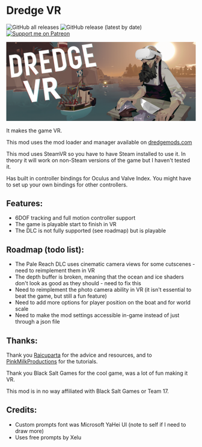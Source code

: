 # Dredge VR

![GitHub all releases](https://img.shields.io/github/downloads/xen-42/DredgeVR/total?style=for-the-badge)
![GitHub release (latest by date)](https://img.shields.io/github/downloads/xen-42/DredgeVR/latest/total?style=for-the-badge)
[![Support me on Patreon](https://img.shields.io/endpoint.svg?url=https%3A%2F%2Fshieldsio-patreon.vercel.app%2Fapi%3Fusername%3Dxen42%26type%3Dpatrons&style=for-the-badge)](https://patreon.com/xen42)

![Dredge VR Banner](RepoAssets/banner.png)

It makes the game VR.

This mod uses the mod loader and manager available on [dredgemods.com](https://dredgemods.com/)

This mod uses SteamVR so you have to have Steam installed to use it. In theory it will work on non-Steam versions of the game but I haven't tested it.

Has built in controller bindings for Oculus and Valve Index. You might have to set up your own bindings for other controllers.

## Features:
- 6DOF tracking and full motion controller support
- The game is playable start to finish in VR
- The DLC is not fully supported (see roadmap) but is playable

## Roadmap (todo list):
- The Pale Reach DLC uses cinematic camera views for some cutscenes - need to reimplement them in VR
- The depth buffer is broken, meaning that the ocean and ice shaders don't look as good as they should - need to fix this
- Need to reimplement the photo camera ability in VR (it isn't essential to beat the game, but still a fun feature)
- Need to add more options for player position on the boat and for world scale
- Need to make the mod settings accessible in-game instead of just through a json file

## Thanks:
Thank you [Raicuparta](https://github.com/Raicuparta) for the advice and resources, and to [PinkMilkProductions](https://youtu.be/qT-V59Yw6UY?si=WKBkwutwuEEbHlDN) for the tutorials.

Thank you Black Salt Games for the cool game, was a lot of fun making it VR.

This mod is in no way affiliated with Black Salt Games or Team 17.

## Credits:
- Custom prompts font was Microsoft YaHei UI (note to self if I need to draw more)
- Uses free prompts by Xelu
